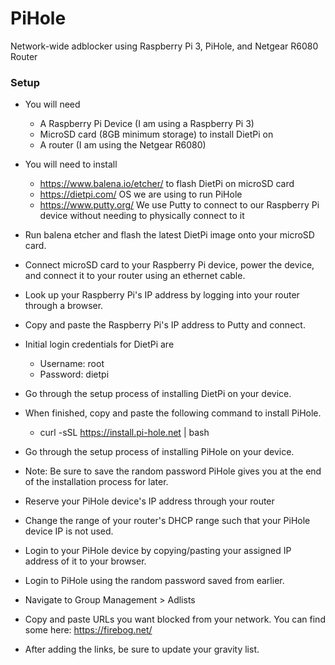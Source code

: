 # PiHole
Network-wide adblocker using Raspberry Pi 3, PiHole, and Netgear R6080 Router
### Setup
* You will need
  * A Raspberry Pi Device (I am using a Raspberry Pi 3)
  * MicroSD card (8GB minimum storage) to install DietPi on
  * A router (I am using the Netgear R6080)
  
* You will need to install 
   * https://www.balena.io/etcher/ to flash DietPi on microSD card
   * https://dietpi.com/ OS we are using to run PiHole
   * https://www.putty.org/ We use Putty to connect to our Raspberry Pi device without needing to physically connect to it

* Run balena etcher and flash the latest DietPi image onto your microSD card.
* Connect microSD card to your Raspberry Pi device, power the device, and connect it to your router using an ethernet cable.
* Look up your Raspberry Pi's IP address by logging into your router through a browser.
* Copy and paste the Raspberry Pi's IP address to Putty and connect.
* Initial login credentials for DietPi are 
  * Username: root
  * Password: dietpi
* Go through the setup process of installing DietPi on your device.
* When finished, copy and paste the following command to install PiHole.
  * curl -sSL https://install.pi-hole.net | bash
* Go through the setup process of installing PiHole on your device.
* Note: Be sure to save the random password PiHole gives you at the end of the installation process for later.
* Reserve your PiHole device's IP address through your router
* Change the range of your router's DHCP range such that your PiHole device IP is not used. 
* Login to your PiHole device by copying/pasting your assigned IP address of it to your browser. 
* Login to PiHole using the random password saved from earlier. 
* Navigate to Group Management > Adlists
* Copy and paste URLs you want blocked from your network. You can find some here: https://firebog.net/
* After adding the links, be sure to update your gravity list. 
